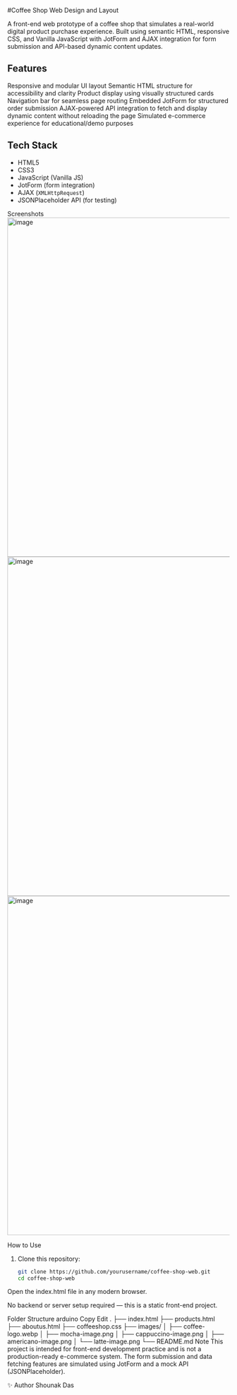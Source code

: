 #Coffee Shop Web Design and Layout

A front-end web prototype of a coffee shop that simulates a real-world digital product purchase experience. Built using semantic HTML, responsive CSS, and Vanilla JavaScript with JotForm and AJAX integration for form submission and API-based dynamic content updates.

## Features

Responsive and modular UI layout
Semantic HTML structure for accessibility and clarity
Product display using visually structured cards
Navigation bar for seamless page routing
Embedded JotForm for structured order submission
AJAX-powered API integration to fetch and
display dynamic content without reloading the page
Simulated e-commerce experience for educational/demo purposes

## Tech Stack

- HTML5
- CSS3
- JavaScript (Vanilla JS)
- JotForm (form integration)
- AJAX (`XMLHttpRequest`)
- JSONPlaceholder API (for testing)

Screenshots
<img width="1366" height="768" alt="image" src="https://github.com/user-attachments/assets/0aab2151-5999-4907-baf6-bed3f656af52" />
<img width="1366" height="768" alt="image" src="https://github.com/user-attachments/assets/efeb0f00-85ee-42f8-8cdb-b5395f6cb088" />
<img width="1366" height="768" alt="image" src="https://github.com/user-attachments/assets/3f8a8e32-30c1-4272-81fb-62685418f979" />




How to Use

1. Clone this repository:
   ```bash
   git clone https://github.com/yourusername/coffee-shop-web.git
   cd coffee-shop-web
Open the index.html file in any modern browser.

No backend or server setup required — this is a static front-end project.

Folder Structure
arduino
Copy
Edit
.
├── index.html
├── products.html
├── aboutus.html
├── coffeeshop.css
├── images/
│   ├── coffee-logo.webp
│   ├── mocha-image.png
│   ├── cappuccino-image.png
│   ├── americano-image.png
│   └── latte-image.png
└── README.md
Note
This project is intended for front-end development practice and is not a production-ready e-commerce system. The form submission and data fetching features are simulated using JotForm and a mock API (JSONPlaceholder).

✨ Author
Shounak Das
